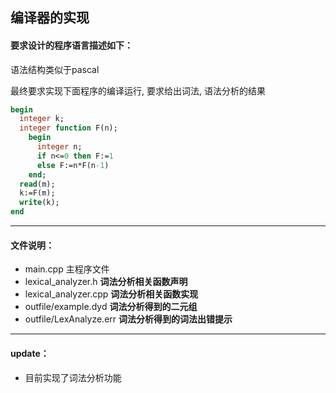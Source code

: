 ## 编译器的实现


#### 要求设计的程序语言描述如下：

语法结构类似于pascal

最终要求实现下面程序的编译运行, 要求给出词法, 语法分析的结果

```pascal
begin
  integer k;
  integer function F(n);
    begin
      integer n;
      if n<=0 then F:=1
      else F:=n*F(n-1)
    end;
  read(m);
  k:=F(m);
  write(k);
end
```

----
#### 文件说明：
- main.cpp 主程序文件
- lexical_analyzer.h **词法分析相关函数声明**
- lexical_analyzer.cpp **词法分析相关函数实现**
- outfile/example.dyd **词法分析得到的二元组**
- outfile/LexAnalyze.err **词法分析得到的词法出错提示**

----
#### update：
- 目前实现了词法分析功能

